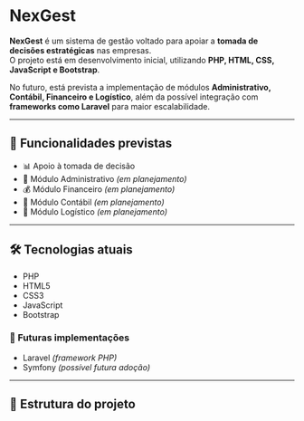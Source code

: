 # NexGest

**NexGest** é um sistema de gestão voltado para apoiar a **tomada de decisões estratégicas** nas empresas.  
O projeto está em desenvolvimento inicial, utilizando **PHP, HTML, CSS, JavaScript e Bootstrap**.  

No futuro, está prevista a implementação de módulos **Administrativo, Contábil, Financeiro e Logístico**, além da possível integração com **frameworks como Laravel** para maior escalabilidade.

---

## 🚀 Funcionalidades previstas
- 📊 Apoio à tomada de decisão
- 🏢 Módulo Administrativo *(em planejamento)*
- 💰 Módulo Financeiro *(em planejamento)*
- 📑 Módulo Contábil *(em planejamento)*
- 🚚 Módulo Logístico *(em planejamento)*

---

## 🛠️ Tecnologias atuais
- PHP  
- HTML5  
- CSS3  
- JavaScript  
- Bootstrap  

### 🔮 Futuras implementações
- Laravel *(framework PHP)*  
- Symfony *(possível futura adoção)*  

---

## 📂 Estrutura do projeto
